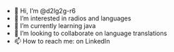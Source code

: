 - 👋 Hi, I’m @d2lg2g-r6
- 👀 I’m interested in radios and languages
- 🌱 I’m currently learning java
- 💞️ I’m looking to collaborate on language translations
- 📫 How to reach me: on LinkedIn

<!---
d2lg2g-r6/d2lg2g-r6 is a ✨ special ✨ repository because its `README.md` (this file) appears on your GitHub profile.
You can click the Preview link to take a look at your changes.
--->
